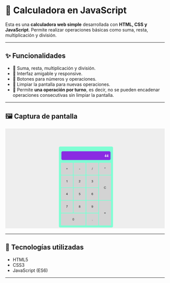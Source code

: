 # 🧮 Calculadora en JavaScript

Esta es una **calculadora web simple** desarrollada con **HTML, CSS y JavaScript**. Permite realizar operaciones básicas como suma, resta, multiplicación y división.

---

## ✨ Funcionalidades

- 🔹 Suma, resta, multiplicación y división.  
- 🔹 Interfaz amigable y responsive.  
- 🔹 Botones para números y operaciones.  
- 🔹 Limpiar la pantalla para nuevas operaciones.  
- 🔹 Permite **una operación por turno**, es decir, no se pueden encadenar operaciones consecutivas sin limpiar la pantalla.

---

## 🖼️ Captura de pantalla

![Calculadora](https://github.com/RglfDev/Html-Css-Node-JS-Express/blob/main/calculadoraJS/READMEImg/Calculadora.png)

---

## 🚀 Tecnologías utilizadas

- HTML5  
- CSS3  
- JavaScript (ES6)

---

